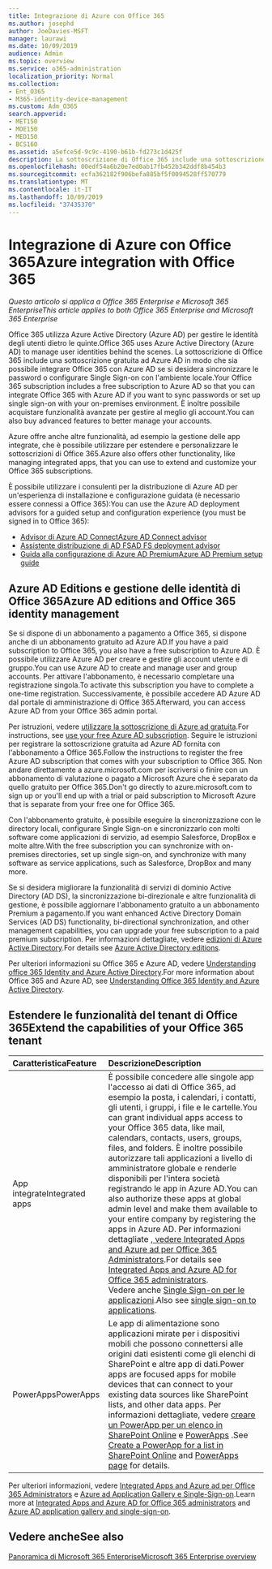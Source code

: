```yaml
---
title: Integrazione di Azure con Office 365
ms.author: josephd
author: JoeDavies-MSFT
manager: laurawi
ms.date: 10/09/2019
audience: Admin
ms.topic: overview
ms.service: o365-administration
localization_priority: Normal
ms.collection:
- Ent_O365
- M365-identity-device-management
ms.custom: Adm_O365
search.appverid:
- MET150
- MOE150
- MED150
- BCS160
ms.assetid: a5efce5d-9c9c-4190-b61b-fd273c1d425f
description: La sottoscrizione di Office 365 include una sottoscrizione ad Azure AD. Integrazione di Office 365 con Azure AD se si desidera sincronizzare la password o l'accesso Single Sign-on con l'ambiente locale.
ms.openlocfilehash: 00edf54a6b20e7ed0ab17fb452b342ddf8b454b3
ms.sourcegitcommit: ecfa362182f906befa885bf5f0094528ff570779
ms.translationtype: MT
ms.contentlocale: it-IT
ms.lasthandoff: 10/09/2019
ms.locfileid: "37435370"
---
```

# <a name="azure-integration-with-office-365"></a><span data-ttu-id="c5744-104">Integrazione di Azure con Office 365</span><span class="sxs-lookup"><span data-stu-id="c5744-104">Azure integration with Office 365</span></span>

<span data-ttu-id="c5744-105">*Questo articolo si applica a Office 365 Enterprise e Microsoft 365 Enterprise*</span><span class="sxs-lookup"><span data-stu-id="c5744-105">*This article applies to both Office 365 Enterprise and Microsoft 365 Enterprise*</span></span>

<span data-ttu-id="c5744-106">Office 365 utilizza Azure Active Directory (Azure AD) per gestire le identità degli utenti dietro le quinte.</span><span class="sxs-lookup"><span data-stu-id="c5744-106">Office 365 uses Azure Active Directory (Azure AD) to manage user identities behind the scenes.</span></span> <span data-ttu-id="c5744-107">La sottoscrizione di Office 365 include una sottoscrizione gratuita ad Azure AD in modo che sia possibile integrare Office 365 con Azure AD se si desidera sincronizzare le password o configurare Single Sign-on con l'ambiente locale.</span><span class="sxs-lookup"><span data-stu-id="c5744-107">Your Office 365 subscription includes a free subscription to Azure AD so that you can integrate Office 365 with Azure AD if you want to sync passwords or set up single sign-on with your on-premises environment.</span></span> <span data-ttu-id="c5744-108">È inoltre possibile acquistare funzionalità avanzate per gestire al meglio gli account.</span><span class="sxs-lookup"><span data-stu-id="c5744-108">You can also buy advanced features to better manage your accounts.</span></span>
  
<span data-ttu-id="c5744-109">Azure offre anche altre funzionalità, ad esempio la gestione delle app integrate, che è possibile utilizzare per estendere e personalizzare le sottoscrizioni di Office 365.</span><span class="sxs-lookup"><span data-stu-id="c5744-109">Azure also offers other functionality, like managing integrated apps, that you can use to extend and customize your Office 365 subscriptions.</span></span>
  
<span data-ttu-id="c5744-110">È possibile utilizzare i consulenti per la distribuzione di Azure AD per un'esperienza di installazione e configurazione guidata (è necessario essere connessi a Office 365):</span><span class="sxs-lookup"><span data-stu-id="c5744-110">You can use the Azure AD deployment advisors for a guided setup and configuration experience (you must be signed in to Office 365):</span></span>

 - [<span data-ttu-id="c5744-111">Advisor di Azure AD Connect</span><span class="sxs-lookup"><span data-stu-id="c5744-111">Azure AD Connect advisor</span></span>](https://aka.ms/aadconnectpwsync)
 - [<span data-ttu-id="c5744-112">Assistente distribuzione di AD FS</span><span class="sxs-lookup"><span data-stu-id="c5744-112">AD FS deployment advisor</span></span>](https://aka.ms/adfsguidance)
 - [<span data-ttu-id="c5744-113">Guida alla configurazione di Azure AD Premium</span><span class="sxs-lookup"><span data-stu-id="c5744-113">Azure AD Premium setup guide</span></span>](https://aka.ms/aadpguidance)
  
## <a name="azure-ad-editions-and-office-365-identity-management"></a><span data-ttu-id="c5744-114">Azure AD Editions e gestione delle identità di Office 365</span><span class="sxs-lookup"><span data-stu-id="c5744-114">Azure AD editions and Office 365 identity management</span></span>

<span data-ttu-id="c5744-115">Se si dispone di un abbonamento a pagamento a Office 365, si dispone anche di un abbonamento gratuito ad Azure AD.</span><span class="sxs-lookup"><span data-stu-id="c5744-115">If you have a paid subscription to Office 365, you also have a free subscription to Azure AD.</span></span> <span data-ttu-id="c5744-116">È possibile utilizzare Azure AD per creare e gestire gli account utente e di gruppo.</span><span class="sxs-lookup"><span data-stu-id="c5744-116">You can use Azure AD to create and manage user and group accounts.</span></span> <span data-ttu-id="c5744-117">Per attivare l'abbonamento, è necessario completare una registrazione singola.</span><span class="sxs-lookup"><span data-stu-id="c5744-117">To activate this subscription you have to complete a one-time registration.</span></span> <span data-ttu-id="c5744-118">Successivamente, è possibile accedere AD Azure AD dal portale di amministrazione di Office 365.</span><span class="sxs-lookup"><span data-stu-id="c5744-118">Afterward, you can access Azure AD from your Office 365 admin portal.</span></span> 

<span data-ttu-id="c5744-119">Per istruzioni, vedere [utilizzare la sottoscrizione di Azure ad gratuita](https://go.microsoft.com/fwlink/p/?LinkId=617127).</span><span class="sxs-lookup"><span data-stu-id="c5744-119">For instructions, see [use your free Azure AD subscription](https://go.microsoft.com/fwlink/p/?LinkId=617127).</span></span> <span data-ttu-id="c5744-120">Seguire le istruzioni per registrare la sottoscrizione gratuita ad Azure AD fornita con l'abbonamento a Office 365.</span><span class="sxs-lookup"><span data-stu-id="c5744-120">Follow the instructions to register the free Azure AD subscription that comes with your subscription to Office 365.</span></span> <span data-ttu-id="c5744-121">Non andare direttamente a azure.microsoft.com per iscriversi o finire con un abbonamento di valutazione o pagato a Microsoft Azure che è separato da quello gratuito per Office 365.</span><span class="sxs-lookup"><span data-stu-id="c5744-121">Don't go directly to azure.microsoft.com to sign up or you'll end up with a trial or paid subscription to Microsoft Azure that is separate from your free one for Office 365.</span></span> 
  
<span data-ttu-id="c5744-122">Con l'abbonamento gratuito, è possibile eseguire la sincronizzazione con le directory locali, configurare Single Sign-on e sincronizzarlo con molti software come applicazioni di servizio, ad esempio Salesforce, DropBox e molte altre.</span><span class="sxs-lookup"><span data-stu-id="c5744-122">With the free subscription you can synchronize with on-premises directories, set up single sign-on, and synchronize with many software as service applications, such as Salesforce, DropBox and many more.</span></span>
  
<span data-ttu-id="c5744-123">Se si desidera migliorare la funzionalità di servizi di dominio Active Directory (AD DS), la sincronizzazione bi-direzionale e altre funzionalità di gestione, è possibile aggiornare l'abbonamento gratuito a un abbonamento Premium a pagamento.</span><span class="sxs-lookup"><span data-stu-id="c5744-123">If you want enhanced Active Directory Domain Services (AD DS) functionality, bi-directional synchronization, and other management capabilities, you can upgrade your free subscription to a paid premium subscription.</span></span> <span data-ttu-id="c5744-124">Per informazioni dettagliate, vedere [edizioni di Azure Active Directory](https://azure.microsoft.com/pricing/details/active-directory/).</span><span class="sxs-lookup"><span data-stu-id="c5744-124">For details see [Azure Active Directory editions](https://azure.microsoft.com/pricing/details/active-directory/).</span></span>
  
<span data-ttu-id="c5744-125">Per ulteriori informazioni su Office 365 e Azure AD, vedere [Understanding office 365 Identity and Azure Active Directory](https://docs.microsoft.com/office365/enterprise/about-office-365-identity).</span><span class="sxs-lookup"><span data-stu-id="c5744-125">For more information about Office 365 and Azure AD, see [Understanding Office 365 Identity and Azure Active Directory](https://docs.microsoft.com/office365/enterprise/about-office-365-identity).</span></span>
  
## <a name="extend-the-capabilities-of-your-office-365-tenant"></a><span data-ttu-id="c5744-126">Estendere le funzionalità del tenant di Office 365</span><span class="sxs-lookup"><span data-stu-id="c5744-126">Extend the capabilities of your Office 365 tenant</span></span>

|<span data-ttu-id="c5744-127">**Caratteristica**</span><span class="sxs-lookup"><span data-stu-id="c5744-127">**Feature**</span></span>|<span data-ttu-id="c5744-128">**Descrizione**</span><span class="sxs-lookup"><span data-stu-id="c5744-128">**Description**</span></span>|
|:-----|:-----|
|<span data-ttu-id="c5744-129">App integrate</span><span class="sxs-lookup"><span data-stu-id="c5744-129">Integrated apps</span></span>  <br/> |<span data-ttu-id="c5744-130">È possibile concedere alle singole app l'accesso ai dati di Office 365, ad esempio la posta, i calendari, i contatti, gli utenti, i gruppi, i file e le cartelle.</span><span class="sxs-lookup"><span data-stu-id="c5744-130">You can grant individual apps access to your Office 365 data, like mail, calendars, contacts, users, groups, files, and folders.</span></span> <span data-ttu-id="c5744-131">È inoltre possibile autorizzare tali applicazioni a livello di amministratore globale e renderle disponibili per l'intera società registrando le app in Azure AD.</span><span class="sxs-lookup"><span data-stu-id="c5744-131">You can also authorize these apps at global admin level and make them available to your entire company by registering the apps in Azure AD.</span></span> <span data-ttu-id="c5744-132">Per informazioni dettagliate [, vedere Integrated Apps and Azure ad per Office 365 Administrators](https://support.office.com/article/cb2250e3-451e-416f-bf4e-363549652c2a).</span><span class="sxs-lookup"><span data-stu-id="c5744-132">For details see [Integrated Apps and Azure AD for Office 365 administrators](https://support.office.com/article/cb2250e3-451e-416f-bf4e-363549652c2a).</span></span>  <br/> <span data-ttu-id="c5744-133">Vedere anche [Single Sign-on per le applicazioni](https://go.microsoft.com/fwlink/p/?LinkId=698604).</span><span class="sxs-lookup"><span data-stu-id="c5744-133">Also see [single sign-on to applications](https://go.microsoft.com/fwlink/p/?LinkId=698604).</span></span>  <br/> |
|<span data-ttu-id="c5744-134">PowerApps</span><span class="sxs-lookup"><span data-stu-id="c5744-134">PowerApps</span></span>  <br/> | <span data-ttu-id="c5744-135">Le app di alimentazione sono applicazioni mirate per i dispositivi mobili che possono connettersi alle origini dati esistenti come gli elenchi di SharePoint e altre app di dati.</span><span class="sxs-lookup"><span data-stu-id="c5744-135">Power apps are focused apps for mobile devices that can connect to your existing data sources like SharePoint lists, and other data apps.</span></span> <span data-ttu-id="c5744-136">Per informazioni dettagliate, vedere [creare un PowerApp per un elenco in SharePoint Online](https://support.office.com/article/9338b2d2-67ac-4b81-8e67-97da27e5e9ab) e [PowerApps](https://powerapps.microsoft.com/) .</span><span class="sxs-lookup"><span data-stu-id="c5744-136">See [Create a PowerApp for a list in SharePoint Online](https://support.office.com/article/9338b2d2-67ac-4b81-8e67-97da27e5e9ab) and [PowerApps page](https://powerapps.microsoft.com/) for details.</span></span>  <br/> |
   
<span data-ttu-id="c5744-137">Per ulteriori informazioni, vedere [Integrated Apps and Azure ad per Office 365 Administrators](integrated-apps-and-azure-ads.md) e [Azure ad Application Gallery e Single-Sign-on](https://docs.microsoft.com/azure/active-directory/manage-apps/what-is-single-sign-on).</span><span class="sxs-lookup"><span data-stu-id="c5744-137">Learn more at [Integrated Apps and Azure AD for Office 365 administrators](integrated-apps-and-azure-ads.md) and [Azure AD application gallery and single-sign-on](https://docs.microsoft.com/azure/active-directory/manage-apps/what-is-single-sign-on).</span></span>

## <a name="see-also"></a><span data-ttu-id="c5744-138">Vedere anche</span><span class="sxs-lookup"><span data-stu-id="c5744-138">See also</span></span>

[<span data-ttu-id="c5744-139">Panoramica di Microsoft 365 Enterprise</span><span class="sxs-lookup"><span data-stu-id="c5744-139">Microsoft 365 Enterprise overview</span></span>](https://docs.microsoft.com/microsoft-365/enterprise/microsoft-365-overview)
